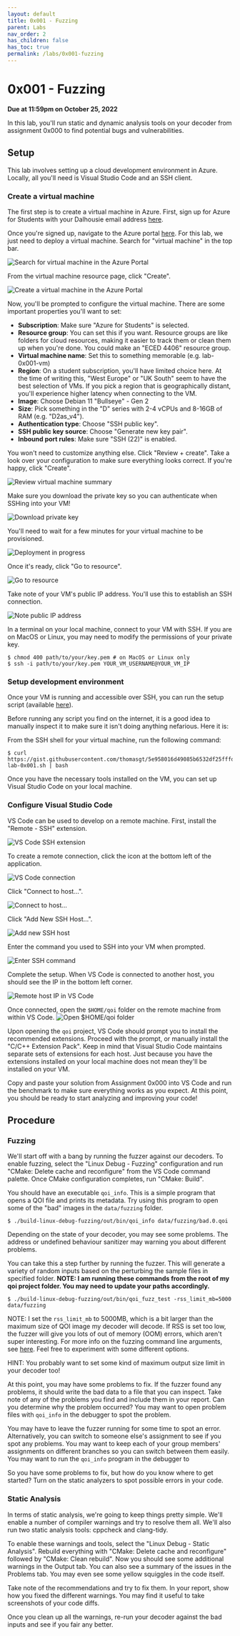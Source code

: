 ```yaml
---
layout: default
title: 0x001 - Fuzzing
parent: Labs
nav_order: 2
has_children: false
has_toc: true
permalink: /labs/0x001-fuzzing
---
```


# 0x001 - Fuzzing

**Due at 11:59pm on October 25, 2022**

In this lab, you'll run static and dynamic analysis tools on your decoder from assignment 0x000 to find potential bugs and vulnerabilities.

## Setup

This lab involves setting up a cloud development environment in Azure.
Locally, all you'll need is Visual Studio Code and an SSH client.

### Create a virtual machine

The first step is to create a virtual machine in Azure.
First, sign up for Azure for Students with your Dalhousie email address [here](https://signup.azure.com/studentverification?offerType=1&correlationId=a0ea030f9d524626b261c17e4f500d7b).

Once you're signed up, navigate to the Azure portal [here](https://portal.azure.com).
For this lab, we just need to deploy a virtual machine.
Search for "virtual machine" in the top bar.

![Search for virtual machine in the Azure Portal](images/vm.png)

From the virtual machine resource page, click "Create".

![Create a virtual machine in the Azure Portal](images/vm-create.png)

Now, you'll be prompted to configure the virtual machine.
There are some important properties you'll want to set:
* **Subscription**: Make sure "Azure for Students" is selected.
* **Resource group**: You can set this if you want. Resource groups are like folders for cloud resources, making it easier to track them or clean them up when you're done. You could make an "ECED 4406" resource group.
* **Virtual machine name**: Set this to something memorable (e.g. lab-0x001-vm)
* **Region**: On a student subscription, you'll have limited choice here. At the time of writing this, "West Europe" or "UK South" seem to have the best selection of VMs. If you pick a region that is geographically distant, you'll experience higher latency when connecting to the VM.
* **Image**: Choose Debian 11 "Bullseye" - Gen 2
* **Size**: Pick something in the "D" series with 2-4 vCPUs and 8-16GB of RAM (e.g. "D2as_v4").
* **Authentication type**: Choose "SSH public key".
* **SSH public key source**: Choose "Generate new key pair".
* **Inbound port rules**: Make sure "SSH (22)" is enabled.

You won't need to customize anything else.
Click "Review + create".
Take a look over your configuration to make sure everything looks correct.
If you're happy, click "Create".

![Review virtual machine summary](images/vm-summary.png)

Make sure you download the private key so you can authenticate when SSHing into your VM!

![Download private key](images/download-key.png)

You'll need to wait for a few minutes for your virtual machine to be provisioned.

![Deployment in progress](images/deployment-in-progress.png)

Once it's ready, click "Go to resource".

![Go to resource](images/go-to-resource.png)

Take note of your VM's public IP address. You'll use this to establish an SSH connection.

![Note public IP address](images/public-ip.png)

In a terminal on your local machine, connect to your VM with SSH.
If you are on MacOS or Linux, you may need to modify the permissions of your private key.

```
$ chmod 400 path/to/your/key.pem # on MacOS or Linux only
$ ssh -i path/to/your/key.pem YOUR_VM_USERNAME@YOUR_VM_IP
```

### Setup development environment

Once your VM is running and accessible over SSH, you can run the setup script (available [here](https://gist.githubusercontent.com/thomasgt/5e958016d49085b6532df25fffdb4c4d/raw/9adc16c9b7dfff54655f5b5e0a3089fc81a351e7/install-lab-0x001.sh)).

Before running any script you find on the internet, it is a good idea to manually inspect it to make sure it isn't doing anything nefarious. Here it is:
<script src="https://gist.github.com/thomasgt/5e958016d49085b6532df25fffdb4c4d.js"></script>

From the SSH shell for your virtual machine, run the following command:
```
$ curl https://gist.githubusercontent.com/thomasgt/5e958016d49085b6532df25fffdb4c4d/raw/9adc16c9b7dfff54655f5b5e0a3089fc81a351e7/install-lab-0x001.sh | bash
```

Once you have the necessary tools installed on the VM, you can set up Visual Studio Code on your local machine.

### Configure Visual Studio Code

VS Code can be used to develop on a remote machine.
First, install the "Remote - SSH" extension.

![VS Code SSH extension](images/remote-ssh.png)

To create a remote connection, click the icon at the bottom left of the application.

![VS Code connection](images/remote-connection.png)

Click "Connect to host...".

![Connect to host...](images/connection-to-host.png)

Click "Add New SSH Host...".

![Add new SSH host](images/add-new-host.png)

Enter the command you used to SSH into your VM when prompted.

![Enter SSH command](images/ssh-command.png)

Complete the setup.
When VS Code is connected to another host, you should see the IP in the bottom left corner.

![Remote host IP in VS Code](images/you-vm-ip.png)

Once connected, open the `$HOME/qoi` folder on the remote machine from within VS Code.
![Open `$HOME/qoi` folder](images/open-folder.png)

Upon opening the `qoi` project, VS Code should prompt you to install the recommended extensions.
Proceed with the prompt, or manually install the "C/C++ Extension Pack".
Keep in mind that Visual Studio Code maintains separate sets of extensions for each host.
Just because you have the extensions installed on your local machine does not mean they'll be installed on your VM.

Copy and paste your solution from Assignment 0x000 into VS Code and run the benchmark to make sure everything works as you expect.
At this point, you should be ready to start analyzing and improving your code!

## Procedure

### Fuzzing

We'll start off with a bang by running the fuzzer against our decoders.
To enable fuzzing, select the "Linux Debug - Fuzzing" configuration and run "CMake: Delete cache and reconfigure" from the VS Code command palette.
Once CMake configuration completes, run "CMake: Build".

You should have an executable `qoi_info`.
This is a simple program that opens a QOI file and prints its metadata.
Try using this program to open some of the "bad" images in the `data/fuzzing` folder.

```
$ ./build-linux-debug-fuzzing/out/bin/qoi_info data/fuzzing/bad.0.qoi
```

Depending on the state of your decoder, you may see some problems.
The address or undefined behaviour sanitizer may warning you about different problems.

You can take this a step further by running the fuzzer.
This will generate a variety of random inputs based on the perturbing the sample files in specified folder.
**NOTE: I am running these commands from the root of my qoi project folder.
You may need to update your paths accordingly.**

```
$ ./build-linux-debug-fuzzing/out/bin/qoi_fuzz_test -rss_limit_mb=5000 data/fuzzing
```

NOTE: I set the `rss_limit_mb` to 5000MB, which is a bit larger than the maximum size of QOI image my decoder will decode.
If RSS is set too low, the fuzzer will give you lots of out of memory (OOM) errors, which aren't super interesting.
For more info on the fuzzing command line arguments, see [here](https://www.llvm.org/docs/LibFuzzer.html#options).
Feel free to experiment with some different options.

HINT: You probably want to set some kind of maximum output size limit in your decoder too!

At this point, you may have some problems to fix.
If the fuzzer found any problems, it should write the bad data to a file that you can inspect.
Take note of any of the problems you find and include them in your report.
Can you determine why the problem occurred?
You may want to open problem files with `qoi_info` in the debugger to spot the problem.

You may have to leave the fuzzer running for some time to spot an error.
Alternatively, you can switch to someone else's assignment to see if you spot any problems.
You may want to keep each of your group members' assignments on different branches so you can switch between them easily.
You may want to run the `qoi_info` program in the debugger to

So you have some problems to fix, but how do you know where to get started?
Turn on the static analyzers to spot possible errors in your code.

### Static Analysis
In terms of static analysis, we're going to keep things pretty simple.
We'll enable a number of compiler warnings and try to resolve them all.
We'll also run two static analysis tools: cppcheck and clang-tidy.

To enable these warnings and tools, select the "Linux Debug - Static Analysis".
Rebuild everything with "CMake: Delete cache and reconfigure" followed by "CMake: Clean rebuild".
Now you should see some additional warnings in the Output tab.
You can also see a summary of the issues in the Problems tab.
You may even see some yellow squiggles in the code itself.

Take note of the recommendations and try to fix them.
In your report, show how you fixed the different warnings.
You may find it useful to take screenshots of your code diffs.

Once you clean up all the warnings, re-run your decoder against the bad inputs and see if you fair any better.
